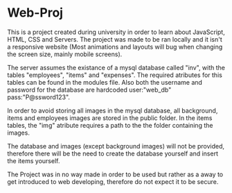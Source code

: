 # Web-Proj


This is a project created during university in order to learn about JavaScript, HTML, CSS and Servers.
The project was made to be ran locally and it isn't a responsive website (Most animations and layouts will bug when changing the screen size, mainly mobile screens).


The server assumes the existance of a mysql database called "inv", with the tables "employees", "items" and "expenses". The required atributes for this tables can be found in the modules file.
Also both the username and password for the database are hardcoded user:"web_db" pass:"P@ssword123".



In order to avoid storing all images in the mysql database, all background, items and employees images are stored in the public folder. In the items tables, the "img" atribute requires a path to the the folder containing the images.



The database and images (except background images) will not be provided, therefore there will be the need to create the database yourself and insert the items yourself.



The Project was in no way made in order to be used but rather as a away to get introduced to web developing, therefore do not expect it to be secure.

